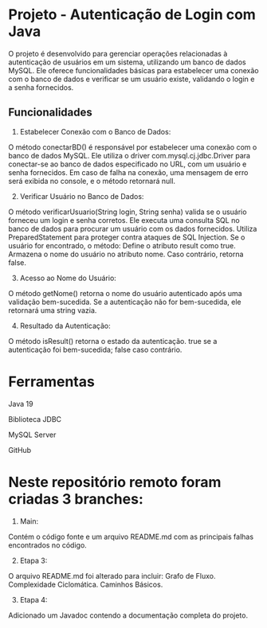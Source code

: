 # Projeto - Autenticação de Login com Java

O projeto é desenvolvido para gerenciar operações relacionadas à autenticação de usuários em um sistema, utilizando um banco de dados MySQL. Ele oferece funcionalidades básicas para estabelecer uma conexão com o banco de dados e verificar se um usuário existe, validando o login e a senha fornecidos.

## Funcionalidades

1. Estabelecer Conexão com o Banco de Dados:

O método conectarBD() é responsável por estabelecer uma conexão com o banco de dados MySQL.
Ele utiliza o driver com.mysql.cj.jdbc.Driver para conectar-se ao banco de dados especificado no URL, com um usuário e senha fornecidos.
Em caso de falha na conexão, uma mensagem de erro será exibida no console, e o método retornará null.

2. Verificar Usuário no Banco de Dados:

O método verificarUsuario(String login, String senha) valida se o usuário forneceu um login e senha corretos.
Ele executa uma consulta SQL no banco de dados para procurar um usuário com os dados fornecidos.
Utiliza PreparedStatement para proteger contra ataques de SQL Injection.
Se o usuário for encontrado, o método:
Define o atributo result como true.
Armazena o nome do usuário no atributo nome.
Caso contrário, retorna false.

3. Acesso ao Nome do Usuário:

O método getNome() retorna o nome do usuário autenticado após uma validação bem-sucedida.
Se a autenticação não for bem-sucedida, ele retornará uma string vazia.

4. Resultado da Autenticação:

O método isResult() retorna o estado da autenticação.
true se a autenticação foi bem-sucedida; false caso contrário.

# Ferramentas

<p> Java 19 </p>
<p> Biblioteca JDBC </p>
<p> MySQL Server </p>
<p> GitHub </p>

# Neste repositório remoto foram criadas 3 branches:

1. Main:

Contém o código fonte e um arquivo README.md com as principais falhas encontrados no código.

2. Etapa 3:

O arquivo README.md foi alterado para incluir:
Grafo de Fluxo.
Complexidade Ciclomática.
Caminhos Básicos.

3. Etapa 4:

Adicionado um Javadoc contendo a documentação completa do projeto.
